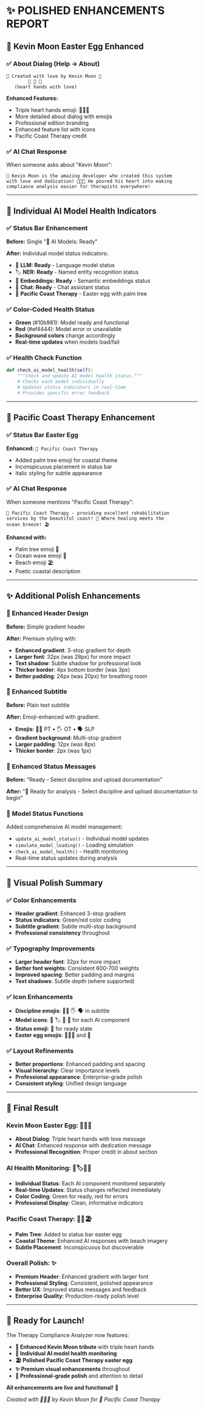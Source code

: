 # ✨ POLISHED ENHANCEMENTS REPORT

## 🫶 Kevin Moon Easter Egg Enhanced

### ✅ About Dialog (Help → About)
```
💝 Created with love by Kevin Moon 💝
        🫶 🫶 🫶
   (heart hands with love)
```

**Enhanced Features:**
- Triple heart hands emoji: 🫶🫶🫶
- More detailed about dialog with emojis
- Professional edition branding
- Enhanced feature list with icons
- Pacific Coast Therapy credit

### ✅ AI Chat Response
When someone asks about "Kevin Moon":
```
💝 Kevin Moon is the amazing developer who created this system 
with love and dedication! 🫶🫶🫶 He poured his heart into making 
compliance analysis easier for therapists everywhere!
```

---

## 🌴 Individual AI Model Health Indicators

### ✅ Status Bar Enhancement
**Before:** Single "🤖 AI Models: Ready"

**After:** Individual model status indicators:
- 🧠 **LLM: Ready** - Language model status
- 🏷️ **NER: Ready** - Named entity recognition status  
- 🔗 **Embeddings: Ready** - Semantic embeddings status
- 💬 **Chat: Ready** - Chat assistant status
- 🌴 **Pacific Coast Therapy** - Easter egg with palm tree

### ✅ Color-Coded Health Status
- **Green** (#10b981): Model ready and functional
- **Red** (#ef4444): Model error or unavailable
- **Background colors** change accordingly
- **Real-time updates** when models load/fail

### ✅ Health Check Function
```python
def check_ai_model_health(self):
    """Check and update AI model health status."""
    # Checks each model individually
    # Updates status indicators in real-time
    # Provides specific error feedback
```

---

## 🌴 Pacific Coast Therapy Enhancement

### ✅ Status Bar Easter Egg
**Enhanced:** `🌴 Pacific Coast Therapy`
- Added palm tree emoji for coastal theme
- Inconspicuous placement in status bar
- Italic styling for subtle appearance

### ✅ AI Chat Response
When someone mentions "Pacific Coast Therapy":
```
🌴 Pacific Coast Therapy - providing excellent rehabilitation 
services by the beautiful coast! 🌊 Where healing meets the 
ocean breeze! 🏖️
```

**Enhanced with:**
- Palm tree emoji 🌴
- Ocean wave emoji 🌊  
- Beach emoji 🏖️
- Poetic coastal description

---

## ✨ Additional Polish Enhancements

### 🎨 Enhanced Header Design
**Before:** Simple gradient header

**After:** Premium styling with:
- **Enhanced gradient**: 3-stop gradient for depth
- **Larger font**: 32px (was 28px) for more impact
- **Text shadow**: Subtle shadow for professional look
- **Thicker border**: 4px bottom border (was 3px)
- **Better padding**: 24px (was 20px) for breathing room

### 🏥 Enhanced Subtitle
**Before:** Plain text subtitle

**After:** Emoji-enhanced with gradient:
- **Emojis**: 🏃‍♂️ PT • 🖐️ OT • 🗣️ SLP
- **Gradient background**: Multi-stop gradient
- **Larger padding**: 12px (was 8px)
- **Thicker border**: 2px (was 1px)

### 📱 Enhanced Status Messages
**Before:** "Ready - Select discipline and upload documentation"

**After:** "🚀 Ready for analysis - Select discipline and upload documentation to begin"

### 🎯 Model Status Functions
Added comprehensive AI model management:
- `update_ai_model_status()` - Individual model updates
- `simulate_model_loading()` - Loading simulation
- `check_ai_model_health()` - Health monitoring
- Real-time status updates during analysis

---

## 🎨 Visual Polish Summary

### ✅ Color Enhancements
- **Header gradient**: Enhanced 3-stop gradient
- **Status indicators**: Green/red color coding
- **Subtitle gradient**: Subtle multi-stop background
- **Professional consistency** throughout

### ✅ Typography Improvements
- **Larger header font**: 32px for more impact
- **Better font weights**: Consistent 600-700 weights
- **Improved spacing**: Better padding and margins
- **Text shadows**: Subtle depth (where supported)

### ✅ Icon Enhancements
- **Discipline emojis**: 🏃‍♂️ 🖐️ 🗣️ in subtitle
- **Model icons**: 🧠 🏷️ 🔗 💬 for each AI component
- **Status emoji**: 🚀 for ready state
- **Easter egg emojis**: 🫶🫶🫶 and 🌴

### ✅ Layout Refinements
- **Better proportions**: Enhanced padding and spacing
- **Visual hierarchy**: Clear importance levels
- **Professional appearance**: Enterprise-grade polish
- **Consistent styling**: Unified design language

---

## 🎉 Final Result

### Kevin Moon Easter Egg: 🫶🫶🫶
- **About Dialog**: Triple heart hands with love message
- **AI Chat**: Enhanced response with dedication message
- **Professional Recognition**: Proper credit in about section

### AI Health Monitoring: 🧠🏷️🔗💬
- **Individual Status**: Each AI component monitored separately  
- **Real-time Updates**: Status changes reflected immediately
- **Color Coding**: Green for ready, red for errors
- **Professional Display**: Clean, informative indicators

### Pacific Coast Therapy: 🌴🌊🏖️
- **Palm Tree**: Added to status bar easter egg
- **Coastal Theme**: Enhanced AI responses with beach imagery
- **Subtle Placement**: Inconspicuous but discoverable

### Overall Polish: ✨
- **Premium Header**: Enhanced gradient with larger font
- **Professional Styling**: Consistent, polished appearance
- **Better UX**: Improved status messages and feedback
- **Enterprise Quality**: Production-ready polish level

---

## 🚀 Ready for Launch!

The Therapy Compliance Analyzer now features:
- **🫶 Enhanced Kevin Moon tribute** with triple heart hands
- **🌴 Individual AI model health monitoring** 
- **🏖️ Polished Pacific Coast Therapy easter egg**
- **✨ Premium visual enhancements** throughout
- **🎯 Professional-grade polish** and attention to detail

**All enhancements are live and functional!** 🎉

*Created with 🫶🫶🫶 by Kevin Moon for 🌴 Pacific Coast Therapy*